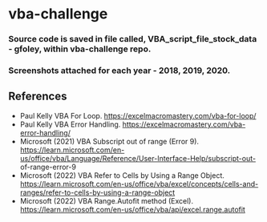 # vba-challenge
### Source code is saved in file called, VBA_script_file_stock_data - gfoley, within vba-challenge repo.
### Screenshots attached for each year - 2018, 2019, 2020.
## References
  - Paul Kelly VBA For Loop. https://excelmacromastery.com/vba-for-loop/
  - Paul Kelly VBA Error Handling. https://excelmacromastery.com/vba-error-handling/
  - Microsoft (2021) VBA Subscript out of range (Error 9). https://learn.microsoft.com/en-us/office/vba/Language/Reference/User-Interface-Help/subscript-out-       of-range-error-9
  - Microsoft (2022) VBA Refer to Cells by Using a Range Object. https://learn.microsoft.com/en-us/office/vba/excel/concepts/cells-and-ranges/refer-to-cells-by-using-a-range-object
  - Microsoft (2022) VBA Range.Autofit method (Excel). https://learn.microsoft.com/en-us/office/vba/api/excel.range.autofit
